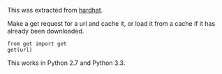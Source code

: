 This was extracted from [hardhat](https://github.com/tlevine/hardhat).

Make a get request for a url and cache it,
or load it from a cache if it has already been downloaded.

    from get import get
    get(url)

This works in Python 2.7 and Python 3.3.
